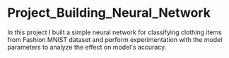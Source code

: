 # Project_Building_Neural_Network
In this project I built a simple neural network for classifying clothing items from Fashion MNIST dataset and perform experimentation with the model parameters to analyze the effect on model's accuracy.
